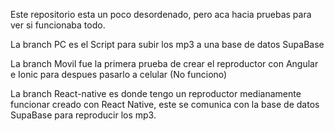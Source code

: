 Este repositorio esta un poco desordenado, pero aca hacia pruebas para ver si funcionaba todo.

La branch PC es el Script para subir los mp3 a una base de datos SupaBase

La branch Movil fue la primera prueba de crear el reproductor con Angular e Ionic para despues pasarlo a celular (No funciono)

La branch React-native es donde tengo un reproductor medianamente funcionar creado con React Native, este se comunica con la base de datos SupaBase para reproducir los mp3.
